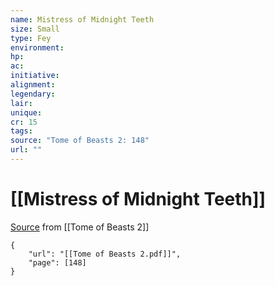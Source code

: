 ```yaml
---
name: Mistress of Midnight Teeth
size: Small
type: Fey
environment: 
hp: 
ac: 
initiative: 
alignment: 
legendary: 
lair: 
unique: 
cr: 15
tags: 
source: "Tome of Beasts 2: 148"
url: ""
---
```

# [[Mistress of Midnight Teeth]]

[Source](zotero://open-pdf/library/items/9UQIAB6R?page=148) from [[Tome of Beasts 2]]

```pdf
{
	"url": "[[Tome of Beasts 2.pdf]]",
	"page": [148]
}
```

